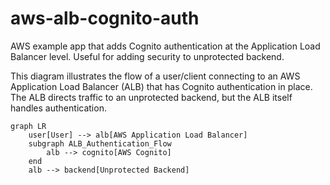 # aws-alb-cognito-auth
AWS example app that adds Cognito authentication at the Application Load Balancer level. Useful for adding security to unprotected backend.


This diagram illustrates the flow of a user/client connecting to an AWS Application Load Balancer (ALB) that has Cognito authentication in place. The ALB directs traffic to an unprotected backend, but the ALB itself handles authentication.

```mermaid
graph LR
    user[User] --> alb[AWS Application Load Balancer]
    subgraph ALB_Authentication_Flow
        alb --> cognito[AWS Cognito]
    end
    alb --> backend[Unprotected Backend]

```
